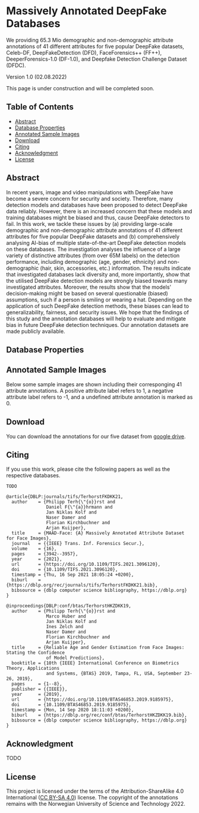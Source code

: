 # Massively Annotated DeepFake Databases

We providing 65.3 Mio demographic and non-demographic attribute annotations of 41 different attributes for five popular DeepFake
datasets, Celeb-DF, DeepFakeDetection (DFD), FaceForensics++ (FF++), DeeperForensics-1.0 (DF-1.0), and Deepfake Detection Challenge Dataset (DFDC).

Version 1.0 (02.08.2022)

This page is under construction and will be completed soon.

## Table of Contents

- [Abstract](#abstract)
- [Database Properties](#database-properties)
- [Annotated Sample Images](#annotated-sample-images)
- [Download](#download)
- [Citing](#citing)
- [Acknowledgment](#acknowledgment)
- [License](#license)


## Abstract

In recent years, image and video manipulations with DeepFake have become a severe concern for security and society. Therefore, many detection models and databases have been proposed to detect DeepFake data reliably. However, there is an increased concern that these models and training databases might be biased and thus, cause DeepFake detectors to fail. In this work, we tackle these issues by (a) providing large-scale demographic and non-demographic attribute annotations of 41 different attributes for five popular DeepFake datasets and (b) comprehensively analysing AI-bias of multiple state-of-the-art DeepFake detection models on these databases. The investigation analyses the influence of a large variety of distinctive attributes (from over 65M labels) on the detection performance, including demographic (age, gender, ethnicity) and non-demographic (hair, skin, accessories, etc.) information. The results indicate that investigated databases lack diversity and, more importantly, show that the utilised DeepFake detection models are strongly biased towards many investigated attributes. Moreover, the results show that the models' decision-making might be based on several questionable (biased) assumptions, such if a person is smiling or wearing a hat. Depending on the application of such DeepFake detection methods, these biases can lead to generalizability, fairness, and security issues. We hope that the findings of this study and the annotation databases will help to evaluate and mitigate bias in future DeepFake detection techniques. Our annotation datasets are made publicly available.


## Database Properties



## Annotated Sample Images

Below some sample images are shown including their corresponging 41 attribute annotations.
A positive attribute label refers to 1, a negative attribute label refers to -1, and a undefined attribute annotation is marked as 0.


## Download

You can download the annotations for our five dataset from [google drive](https://drive.google.com/drive/folders/1fx12imaU2NQ5kNdYVxMXqp2iF9RXqJQM?usp=sharing).


## Citing


If you use this work, please cite the following papers as well as the respective databases.

```
TODO
```

```
@article{DBLP:journals/tifs/TerhorstFKDKK21,
  author    = {Philipp Terh{\"{o}}rst and
               Daniel F{\"{a}}hrmann and
               Jan Niklas Kolf and
               Naser Damer and
               Florian Kirchbuchner and
               Arjan Kuijper},
  title     = {MAAD-Face: {A} Massively Annotated Attribute Dataset for Face Images},
  journal   = {{IEEE} Trans. Inf. Forensics Secur.},
  volume    = {16},
  pages     = {3942--3957},
  year      = {2021},
  url       = {https://doi.org/10.1109/TIFS.2021.3096120},
  doi       = {10.1109/TIFS.2021.3096120},
  timestamp = {Thu, 16 Sep 2021 18:05:24 +0200},
  biburl    = {https://dblp.org/rec/journals/tifs/TerhorstFKDKK21.bib},
  bibsource = {dblp computer science bibliography, https://dblp.org}
}
```

```
@inproceedings{DBLP:conf/btas/TerhorstHKZDKK19,
  author    = {Philipp Terh{\"{o}}rst and
               Marco Huber and
               Jan Niklas Kolf and
               Ines Zelch and
               Naser Damer and
               Florian Kirchbuchner and
               Arjan Kuijper},
  title     = {Reliable Age and Gender Estimation from Face Images: Stating the Confidence
               of Model Predictions},
  booktitle = {10th {IEEE} International Conference on Biometrics Theory, Applications
               and Systems, {BTAS} 2019, Tampa, FL, USA, September 23-26, 2019},
  pages     = {1--8},
  publisher = {{IEEE}},
  year      = {2019},
  url       = {https://doi.org/10.1109/BTAS46853.2019.9185975},
  doi       = {10.1109/BTAS46853.2019.9185975},
  timestamp = {Mon, 14 Sep 2020 18:11:03 +0200},
  biburl    = {https://dblp.org/rec/conf/btas/TerhorstHKZDKK19.bib},
  bibsource = {dblp computer science bibliography, https://dblp.org}
}
```



## Acknowledgment
TODO


## License

This project is licensed under the terms of the Attribution-ShareAlike 4.0 International ([CC BY-SA 4.0](https://creativecommons.org/licenses/by-sa/4.0/)) license.
The copyright of the annotations remains with the Norwegian University of Science and Technology 2022.
